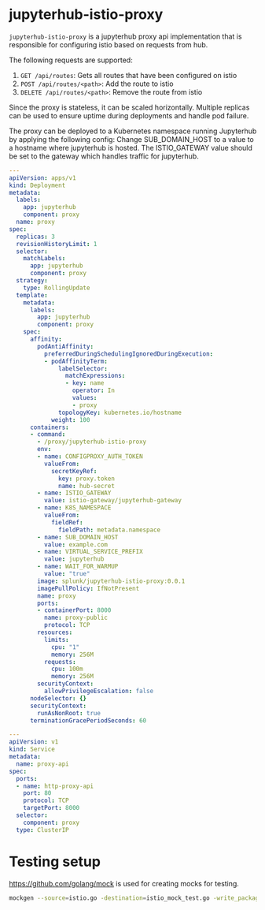 # jupyterhub-istio-proxy

`jupyterhub-istio-proxy` is a jupyterhub proxy api implementation that is responsible for configuring istio based on requests from hub.

The following requests are supported:
1. `GET /api/routes`: Gets all routes that have been configured on istio
2. `POST /api/routes/<path>`: Add the route to istio
3. `DELETE /api/routes/<path>`: Remove the route from istio

Since the proxy is stateless, it can be scaled horizontally. Multiple replicas can be used to ensure uptime during deployments and handle pod failure.

The proxy can be deployed to a Kubernetes namespace running Jupyterhub by applying the following config:
Change SUB_DOMAIN_HOST to a value to a hostname where jupyterhub is hosted. The ISTIO_GATEWAY value should be set to
the gateway which handles traffic for jupyterhub.

```yaml
---
apiVersion: apps/v1
kind: Deployment
metadata:
  labels:
    app: jupyterhub
    component: proxy
  name: proxy
spec:
  replicas: 3
  revisionHistoryLimit: 1
  selector:
    matchLabels:
      app: jupyterhub
      component: proxy
  strategy:
    type: RollingUpdate
  template:
    metadata:
      labels:
        app: jupyterhub
        component: proxy
    spec:
      affinity:
        podAntiAffinity:
          preferredDuringSchedulingIgnoredDuringExecution:
          - podAffinityTerm:
              labelSelector:
                matchExpressions:
                - key: name
                  operator: In
                  values:
                  - proxy
              topologyKey: kubernetes.io/hostname
            weight: 100
      containers:
      - command:
        - /proxy/jupyterhub-istio-proxy
        env:
        - name: CONFIGPROXY_AUTH_TOKEN
          valueFrom:
            secretKeyRef:
              key: proxy.token
              name: hub-secret
        - name: ISTIO_GATEWAY
          value: istio-gateway/jupyterhub-gateway
        - name: K8S_NAMESPACE
          valueFrom:
            fieldRef:
              fieldPath: metadata.namespace
        - name: SUB_DOMAIN_HOST
          value: example.com
        - name: VIRTUAL_SERVICE_PREFIX
          value: jupyterhub
        - name: WAIT_FOR_WARMUP
          value: "true"
        image: splunk/jupyterhub-istio-proxy:0.0.1
        imagePullPolicy: IfNotPresent
        name: proxy
        ports:
        - containerPort: 8000
          name: proxy-public
          protocol: TCP
        resources:
          limits:
            cpu: "1"
            memory: 256M
          requests:
            cpu: 100m
            memory: 256M
        securityContext:
          allowPrivilegeEscalation: false
      nodeSelector: {}
      securityContext:
        runAsNonRoot: true
      terminationGracePeriodSeconds: 60

---
apiVersion: v1
kind: Service
metadata:
  name: proxy-api
spec:
  ports:
  - name: http-proxy-api
    port: 80
    protocol: TCP
    targetPort: 8000
  selector:
    component: proxy
  type: ClusterIP

```

# Testing setup

https://github.com/golang/mock is used for creating mocks for testing.

```bash
mockgen --source=istio.go -destination=istio_mock_test.go -write_package_comment -package=main
```
